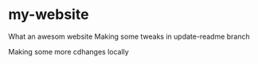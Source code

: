# my-website

What an awesom website
Making some tweaks in update-readme branch

Making some more cdhanges locally
